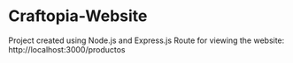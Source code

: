 # Craftopia-Website
Project created using Node.js and Express.js
Route for viewing the website: http://localhost:3000/productos
